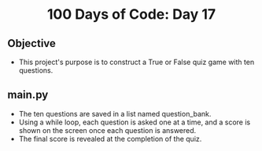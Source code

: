 <h1 align="center">
    100 Days of Code: Day 17
  <br>
</h1>

## Objective
- This project's purpose is to construct a True or False quiz game with ten questions.

## main.py
- The ten questions are saved in a list named question_bank.
- Using a while loop, each question is asked one at a time, and a score is shown on the screen once each question is answered.
- The final score is revealed at the completion of the quiz.
